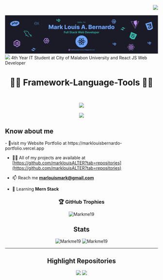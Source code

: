 
 <img align="right" src="https://api.visitorbadge.io/api/VisitorHit?user=marklouisALTER&countColor=%237B1E7A">
  <br><br>
 <img src="https://github.com/marklouisALTER/marklouisALTER/blob/main/Banner.png" />

<img src="https://readme-typing-svg.demolab.com?font=Fira+Code&pause=1000&width=435&lines=Full+Stack+Web+Developer" />
4th Year IT Student at City of Malabon University and React JS Web Developer

 <div align="center">
  <h1>👨‍💻 Framework-Language-Tools 👨‍💻 </h1> 
  <br>
  <p align="center">
   <a href="https://skillicons.dev">
     <img src="https://skillicons.dev/icons?i=html,css,bootstrap,tailwind,react,php,mysql" />
   </a>
 </p>
  <p align="center">
   <a href="https://skillicons.dev">
     <img src="https://skillicons.dev/icons?i=html,figma,github,vercel,vite,express,js,git,nodejs,mongodb" />
   </a>
 </p>
 </div>

<h2>Know about me </h2>
-  🚩visit my Website Portfolio at https://marklouisbernardo-portfolio.vercel.app

- 👨‍💻 All of my projects are available at [https://github.com/marklouisALTER?tab=repositories](https://github.com/marklouisALTER?tab=repositories)

- 📫 Reach me **marlouismark@gmail.com**

- 🎯 Learning **Mern Stack**
<h3 align="center">🏆 GitHub Trophies</h3>
<p align="center">
<img src="https://github-profile-trophy.vercel.app/https://github.com/marklouisALTER/website-portfolio-react?username=marklouisALTER&theme=radical&no-frame=false&no-bg=true&margin-w=4" alt="Markme19" />
</p>

<h2 align="center">Stats </h2>
<p align="center">
<img width="400" src="https://github-readme-stats.vercel.app/api?username=marklouisALTER&count_private=true&show_icons=true&theme=tokyonight&hide_border=true" alt="Markme19" />
<img width="425" src="https://github-readme-streak-stats.herokuapp.com?user=marklouisALTER&theme=tokyonight&hide_border=true" alt="Markme19" />
</p>
<hr>
<h2 align="center">Highlight Repositories</h2>
<div width="100%" align="center">
<a align="left" href="https://marklouisbernardo-portfolio.vercel.app/"><img src="https://github-readme-stats.vercel.app/api/pin/?username=marklouisALTER&repo=website-portfolio-react&theme=tokyonight" /></a>
 <a align="left" href="https://github.com/marklouisALTER/face_recognition"><img src="https://github-readme-stats.vercel.app/api/pin/?username=marklouisALTER&repo=face_recognition&theme=tokyonight" /></a>
</div>
